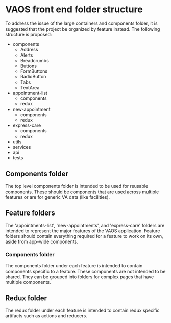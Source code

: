 # VAOS front end folder structure

To address the issue of the large containers and components folder, it is suggested that the project be organized by feature instead. The following structure is proposed:

- components
    - Address
    - Alerts
    - Breadcrumbs
    - Buttons
    - FormButtons
    - RadioButton
    - Tabs
    - TextArea
- appointment-list
    - components
    - redux
- new-appointment
    - components
    - redux
- express-care
    - components
    - redux
- utils
- services
- api
- tests

## Components folder
The top level components folder is intended to be used for reusable components. These should be components that are used across multiple features or are for generic VA data (like facilities).

## Feature folders
The 'appointments-list', 'new-appointments', and 'express-care' folders are intended to represent the major features of the VAOS application. Feature folders should contain everything required for a feature to work on its own, aside from app-wide components.

### Components folder
The components folder under each feature is intended to contain components specific to a feature. These components are not intended to be shared. They can be grouped into folders for complex pages that have multiple components.

## Redux folder
The redux folder under each feature is intended to contain redux specific artifacts such as actions and reducers.

